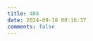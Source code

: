 ```yaml
---
title: 404
date: 2024-09-18 00:16:37
comments: false
---
```



<script src="//qzonestyle.gtimg.cn/qzone/hybrid/app/404/search_children.js"
        charset="utf-8" homePageUrl="/" homePageName="Back to home">
</script>

